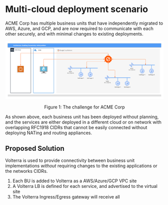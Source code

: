 # Multi-cloud deployment scenario

<!-- spell-checker: ignore volterra markdownlint nating -->
ACME Corp has multiple business units that have independently migrated to AWS,
Azure, and GCP, and are now required to communicate with each other securely,
and with minimal changes to existing deployments.

![1-multi-cloud-volterra.png](images/1-multi-cloud-volterra.png)

<!-- markdownlint-disable no-inline-html -->
<p align="center">Figure 1: The challenge for ACME Corp</p>
<!-- markdownlint-enable no-inline-html -->

As shown above, each business unit has been deployed without planning, and the
services are either deployed in a different cloud or on network with overlapping
RFC1918 CIDRs that cannot be easily connected without deploying NATing and
routing appliances.

## Proposed Solution

Volterra is used to provide connectivity between business unit implementations
*without* requiring changes to the existing applications or the networks CIDRs.

1. Each BU is added to Volterra as a AWS/Azure/GCP VPC site
2. A Volterra LB is defined for each service, and advertised to the virtual site
3. The Volterra Ingress/Egress gateway will receive all
